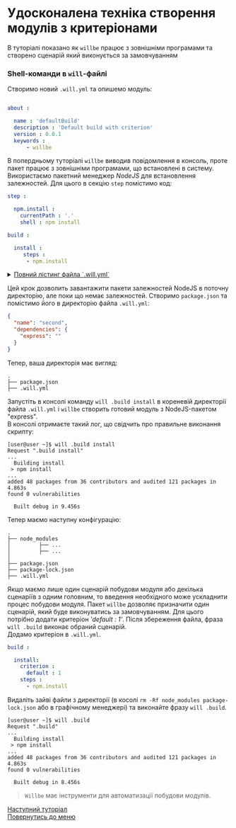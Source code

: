 # Удосконалена техніка створення модулів з критеріонами

В туторіалі показано як `willbe` працює з зовнішніми програмами та створено сценарій який виконується за замовчуванням

### <a name="will-module-creation"></a> Shell-команди в `will`-файлі    

Створимо новий `.will.yml` та опишемо модуль:
```yaml

about :

  name : 'defaultBuild'
  description : 'Default build with criterion'
  version : 0.0.1
  keywords :
      - willbe

```

<a name="shell-resource"></a>  

В попердньому туторіалі `willbe` виводив повідомлення в консоль, проте пакет працює з зовнішніми програмами, що встановлені в систему. Використаємо пакетний менеджер _NodeJS_ для встановлення залежностей. Для цього в секцію `step` помістимо код:

```yaml
step :

  npm.install :
    currentPath : '.'
    shell : npm install

build :

  install :
     steps :
      - npm.install

```

<details>
  <summary><u>Повний лістинг файла `.will.yml`</u></summary>

```yaml

about :

  name : 'second'
  description : 'Second module'
  version : 0.0.2
  keywords :
      - willbe

step :

  npm.install :
    currentPath : '.'
    shell : npm install

build :

  install:
    steps :
      - npm.install

```

</details>

Цей крок дозволить завантажити пакети залежностей NodeJS в поточну директорію, але поки що немає залежностей. Створимо `package.json` та помістимо його в директорію файла `.will.yml`:

``` json
{
  "name": "second",
  "dependencies": {
    "express": ""
  }
}

```

Тепер, ваша директорія має вигляд:

```
.
├── package.json
├── .will.yml

```

Запустіть в консолі команду `will .build install` в кореневій директорії файла `.will.yml` і `willbe` створить готовий модуль з NodeJS-пакетом "express".  
В консолі отримаєте такий лог, що свідчить про правильне виконання скрипту:

```
[user@user ~]$ will .build install
Request ".build install"
...
  Building install
 > npm install
...
added 48 packages from 36 contributors and audited 121 packages in 4.863s
found 0 vulnerabilities

  Built debug in 9.456s

```

Тепер маємо наступну конфігурацію:

```
.
├── node_modules
│         ├── ...
│         ├── ...
│ 
├── package.json
├── package-lock.json
├── .will.yml

```

Якщо маємо лише один сценарій побудови модуля або декілька сценаріїв з одним головним, то введення необхідного може ускладнити процес побудови модуля. Пакет `willbe` дозволяє призначити один сценарій, який буде виконуватись за замовчуванням. Для цього потрібно додати критеріон _'default : 1'_. Після збереження файла, фраза `will .build` виконає обраний сценарій.  
Додамо критеріон в `.will.yml`.

```yaml
build :

  install:
    criterion :
      default : 1
    steps :
      - npm.install

```

Видаліть зайві файли з директорії (в косолі `rm -Rf node_modules package-lock.json` або в графічному менеджері) та виконайте фразу `will .build`.

```
[user@user ~]$ will .build
Request ".build"
...
  Building install
 > npm install
...
added 48 packages from 36 contributors and audited 121 packages in 4.863s
found 0 vulnerabilities

  Built debug in 8.456s

```

> `Willbe` має інструменти для автоматизації побудови модулів.

[Наступний туторіал](ExportedWillFile.ukr.md)  
[Повернутись до меню](Topics.ukr.md)